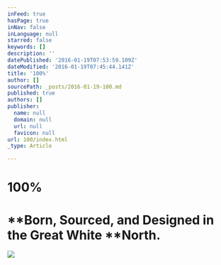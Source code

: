 ```yaml
---
inFeed: true
hasPage: true
inNav: false
inLanguage: null
starred: false
keywords: []
description: ''
datePublished: '2016-01-19T07:53:59.109Z'
dateModified: '2016-01-19T07:45:44.141Z'
title: '100%'
author: []
sourcePath: _posts/2016-01-19-100.md
published: true
authors: []
publisher:
  name: null
  domain: null
  url: null
  favicon: null
url: 100/index.html
_type: Article

---
```

# **100%**

# **Born, Sourced, and Designed in the Great White ****North.**
![](https://the-grid-user-content.s3-us-west-2.amazonaws.com/abfd9b4f-fd8c-49d7-a89a-fc01b07d0945.jpg)